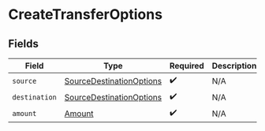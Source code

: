 # CreateTransferOptions


## Fields

| Field                                                                           | Type                                                                            | Required                                                                        | Description                                                                     |
| ------------------------------------------------------------------------------- | ------------------------------------------------------------------------------- | ------------------------------------------------------------------------------- | ------------------------------------------------------------------------------- |
| `source`                                                                        | [SourceDestinationOptions](../../models/components/SourceDestinationOptions.md) | :heavy_check_mark:                                                              | N/A                                                                             |
| `destination`                                                                   | [SourceDestinationOptions](../../models/components/SourceDestinationOptions.md) | :heavy_check_mark:                                                              | N/A                                                                             |
| `amount`                                                                        | [Amount](../../models/components/Amount.md)                                     | :heavy_check_mark:                                                              | N/A                                                                             |